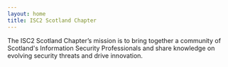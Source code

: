 ```yaml
---
layout: home
title: ISC2 Scotland Chapter
---
```


The ISC2 Scotland Chapter’s mission is to bring together a community of Scotland's Information Security Professionals and share knowledge on evolving security threats and drive innovation.

